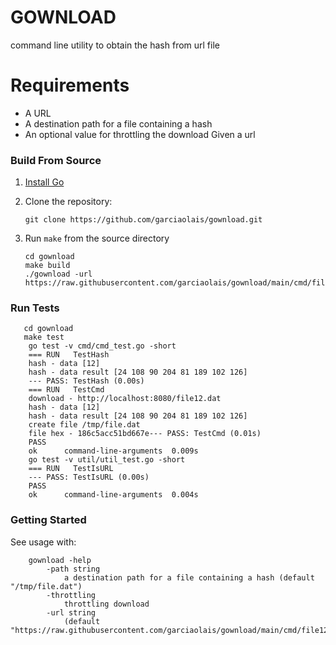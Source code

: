 # GOWNLOAD
command line utility to obtain the hash from url file

# Requirements
* A URL
* A destination path for a file containing a hash
* An optional value for throttling the download Given a url

### Build From Source

1. [Install Go](https://golang.org/doc/install)
2. Clone the repository:

   ```shell
   git clone https://github.com/garciaolais/gownload.git
   ```

3. Run `make` from the source directory

   ```shell
   cd gownload
   make build
   ./gownload -url https://raw.githubusercontent.com/garciaolais/gownload/main/cmd/file12.dat
   ```
### Run Tests

```shell
   cd gownload
   make test
    go test -v cmd/cmd_test.go -short
    === RUN   TestHash
    hash - data [12]
    hash - data result [24 108 90 204 81 189 102 126]
    --- PASS: TestHash (0.00s)
    === RUN   TestCmd
    download - http://localhost:8080/file12.dat
    hash - data [12]
    hash - data result [24 108 90 204 81 189 102 126]   
    create file /tmp/file.dat
    file hex - 186c5acc51bd667e--- PASS: TestCmd (0.01s)
    PASS
    ok      command-line-arguments  0.009s
    go test -v util/util_test.go -short
    === RUN   TestIsURL        
    --- PASS: TestIsURL (0.00s)
    PASS
    ok      command-line-arguments  0.004s
```
### Getting Started

See usage with:
```shell   
    gownload -help
        -path string      
            a destination path for a file containing a hash (default "/tmp/file.dat")
        -throttling
            throttling download
        -url string
            (default "https://raw.githubusercontent.com/garciaolais/gownload/main/cmd/file12.dat")
```